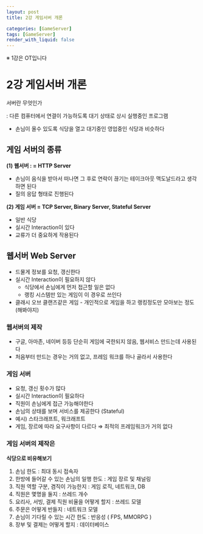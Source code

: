 ```yaml
---
layout: post
title: 2강 게임서버 개론

categories: [GameServer]
tags: [GameServer]
render_with_liquid: false
---
```



※ 1강은 OT입니다

# 2강 게임서버 개론

서버란 무엇인가

: 다른 컴퓨터에서 연결이 가능하도록 대기 상태로 상시 실행중인 프로그램

- 손님이 올수 있도록 식당을 열고 대기중인 영업중인 식당과 비슷하다

## 게임 서버의 종류

**(1) 웹서버 : = HTTP Server**

- 손님이 음식을 받아서 떠나면 그 후로 연락이 끊기는 테이크아웃 맥도날드라고 생각하면 된다
- 질의 응답 형태로 진행된다

**(2) 게임 서버 = TCP Server, Binary Server, Stateful Server**

- 일반 식당
- 실시간 Interaction이 있다
- 교류가 더 중요하게 작용된다

## 웹서버 Web Server

- 드물게 정보를 요청, 갱신한다
- 실시간 Interaction이 필요하지 않다
    - 식당에서 손님에게 먼저 접근할 일은 없다
    - 랭킹 시스템만 있는 게임이 이 경우로 쓰인다
- 클래시 오브 클랜즈같은 게임 - 개인적으로 게임을 하고 랭킹정도만 모아보는 정도 (해봐야지)

### 웹서버의 제작

- 구글, 아마존, 네이버 등등 단순히 게임에 국한되지 않음, 웹서비스 만드는데 사용된다
- 처음부터 만드는 경우는 거의 없고, 프레임 워크를 하나 골라서 사용한다

### 게임 서버

- 요청, 갱신 횟수가 많다
- 실시간 Interaction이 필요하다
- 직원이 손님에게 접근 가능해야한다
- 손님의 상태를 보며 서비스를 제공한다 (Stateful)
- 예시) 스타크래프트, 워크래프트
- 게임, 장르에 따라 요구사항이 다르다 ⇒ 최적의 프레임워크가 거의 없다

### 게임 서버의 제작은

**식당으로 비유해보기**

1. 손님 한도 : 최대 동시 접속자
2. 한방에 들어갈 수 있는 손님의 일행 한도 : 게임 장르 및 채널링
3. 직원 역할 구분, 겸직이 가능한지 : 게임 로직, 네트워크, DB
4. 직원은 몇명을 둘지 : 쓰레드 개수
5. 요리사, 서빙, 결제 직원 비율을 어떻게 할지 : 쓰레드 모델
6. 주문은 어떻게 반들지 : 네트워크 모델
7. 손님이 기다릴 수 있는 시간 한도 : 반응성 ( FPS, MMORPG )
8. 장부 및 결제는 어떻게 할지 : 데이터베이스
